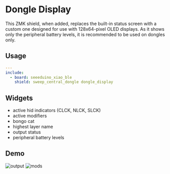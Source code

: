 # Dongle Display

This ZMK shield, when added, replaces the built-in status screen with a custom one designed for use with 128x64-pixel OLED displays.
As it shows only the peripheral battery levels, it is recommended to be used on dongles only.

## Usage

```yaml build.yaml
---
include:
  - board: seeeduino_xiao_ble
    shield: sweep_central_dongle dongle_display
```

## Widgets
- active hid indicators (CLCK, NLCK, SLCK)
- active modifiers
- bongo cat
- highest layer name
- output status
- peripheral battery levels

## Demo
![output](https://github.com/englmaxi/zmk-config/assets/43675074/8d268f23-1a4f-44c3-817e-c36dc96a1f8b)
![mods](https://github.com/englmaxi/zmk-config/assets/43675074/af9ec3f5-8f61-4629-abed-14ba0047f0bd)
